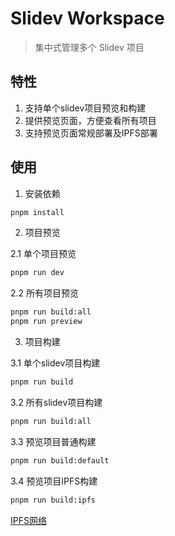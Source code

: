 # Slidev Workspace

> 集中式管理多个 Slidev 项目

## 特性

1. 支持单个slidev项目预览和构建
2. 提供预览页面，方便查看所有项目
3. 支持预览页面常规部署及IPFS部署

## 使用

1. 安装依赖

```bash
pnpm install
```

2. 项目预览

2.1 单个项目预览

```bash
pnpm run dev
```

2.2 所有项目预览

```bash
pnpm run build:all
pnpm run preview
```

3. 项目构建

3.1 单个slidev项目构建

```bash
pnpm run build
```

3.2 所有slidev项目构建

```bash
pnpm run build:all
```

3.3 预览项目普通构建

```bash
pnpm run build:default
```

3.4 预览项目IPFS构建

```bash
pnpm run build:ipfs
```

[IPFS网络](https://www.xugj520.cn/archives/pinme-ipfs-guide.html)
